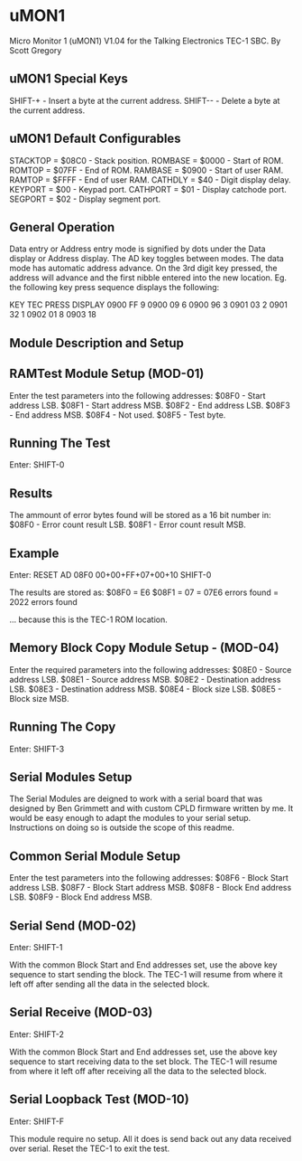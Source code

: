 # uMON1
Micro Monitor 1 (uMON1) V1.04 for the Talking Electronics TEC-1 SBC.
By Scott Gregory

uMON1 Special Keys
------------------
SHIFT-+ - Insert a byte at the current address.
SHIFT-- - Delete a byte at the current address.

uMON1 Default Configurables
---------------------------
STACKTOP = $08C0 - Stack position.
 ROMBASE = $0000 - Start of ROM.
  ROMTOP = $07FF - End of ROM.
 RAMBASE = $0900 - Start of user RAM.
  RAMTOP = $FFFF - End of user RAM.
 CATHDLY = $40 - Digit display delay.
 KEYPORT = $00 - Keypad port.
CATHPORT = $01 - Display catchode port.
 SEGPORT = $02 - Display segment port.

General Operation
-----------------
Data entry or Address entry mode is signified by dots under the Data display
or Address display.  The AD key toggles between modes.
The data mode has automatic address advance.  On the 3rd digit key pressed,
the address will advance and the first nibble entered into the new location.
Eg. the following key press sequence displays the following:

KEY		TEC
PRESS	DISPLAY
		0900 FF
9		0900 09
6		0900 96
3		0901 03
2		0901 32
1		0902 01
8		0903 18

Module Description and Setup
----------------------------

RAMTest Module Setup (MOD-01)
--------------------
Enter the test parameters into the following addresses:
	$08F0 - Start address LSB.
	$08F1 - Start address MSB.
	$08F2 - End address LSB.
	$08F3 - End address MSB.
	$08F4 - Not used.
	$08F5 - Test byte.

Running The Test
----------------
Enter:
	SHIFT-0

Results
-------
The ammount of error bytes found will be stored as a 16 bit number in:
	$08F0 - Error count result LSB.
	$08F1 - Error count result MSB.

Example
-------
Enter:
	RESET
	AD
	08F0
	00+00+FF+07+00+10
	SHIFT-0

The results are stored as:
	$08F0 = E6
	$08F1 = 07
		  = 07E6 errors found
		  = 2022 errors found

... because this is the TEC-1 ROM location.


Memory Block Copy Module Setup - (MOD-04)
------------------------------
Enter the required parameters into the following addresses:
	$08E0 - Source address LSB.
	$08E1 - Source address MSB.
	$08E2 - Destination address LSB.
	$08E3 - Destination address MSB.
	$08E4 - Block size LSB.
	$08E5 - Block size MSB.

Running The Copy
----------------
Enter:
	SHIFT-3


Serial Modules Setup
--------------------
The Serial Modules are deigned to work with a serial board that was designed
by Ben Grimmett and with custom CPLD firmware written by me.  It would be
easy enough to adapt the modules to your serial setup.  Instructions on doing
so is outside the scope of this readme.

Common Serial Module Setup
--------------------------
Enter the test parameters into the following addresses:
	$08F6 - Block Start address LSB.
	$08F7 - Block Start address MSB.
	$08F8 - Block End address LSB.
	$08F9 - Block End address MSB.

Serial Send (MOD-02)
-----------
Enter:
	SHIFT-1

With the common Block Start and End addresses set, use the above key sequence
to start sending the block.  The TEC-1 will resume from where it left off
after sending all the data in the selected block.

Serial Receive (MOD-03)
--------------
Enter:
	SHIFT-2

With the common Block Start and End addresses set, use the above key sequence
to start receiving data to the set block.  The TEC-1 will resume from where it
left off after receiving all the data to the selected block.

Serial Loopback Test (MOD-10)
--------------------
Enter:
	SHIFT-F

This module require no setup.  All it does is send back out any data received
over serial.  Reset the TEC-1 to exit the test.
